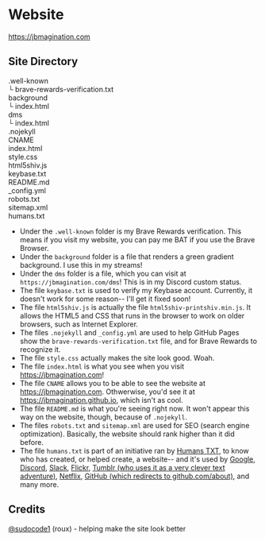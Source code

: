 # Website
https://jbmagination.com

## Site Directory

.well-known</br>
└ brave-rewards-verification.txt</br>
background</br>
└ index.html</br>
dms</br>
└ index.html</br>
.nojekyll</br>
CNAME</br>
index.html</br>
style.css</br>
html5shiv.js</br>
keybase.txt</br>
README.md</br>
\_config.yml</br>
robots.txt</br>
sitemap.xml</br>
humans.txt</br>

* Under the `.well-known` folder is my Brave Rewards verification. This means if you visit my website, you can pay me BAT if you use the Brave Browser.
* Under the `background` folder is a file that renders a green gradient background. I use this in my streams!
* Under the `dms` folder is a file, which you can visit at `https://jbmagination.com/dms`! This is in my Discord custom status.
* The file `keybase.txt` is used to verify my Keybase account. Currently, it doesn't work for some reason-- I'll get it fixed soon!
* The file `html5shiv.js` is actually the file `html5shiv-printshiv.min.js`. It allows the HTML5 and CSS that runs in the browser to work on older browsers, such as Internet Explorer.
* The files `.nojekyll` and `_config.yml` are used to help GitHub Pages show the `brave-rewards-verification.txt` file, and for Brave Rewards to recognize it.
* The file `style.css` actually makes the site look good. Woah.
* The file `index.html` is what you see when you visit https://jbmagination.com!
* The file `CNAME` allows you to be able to see the website at https://jbmagination.com. Othwerwise, you'd see it at https://jbmagination.github.io, which isn't as cool.
* The file `README.md` is what you're seeing right now. It won't appear this way on the website, though, because of `.nojekyll`.
* The files `robots.txt` and `sitemap.xml` are used for SEO (search engine optimization). Basically, the website should rank higher than it did before.
* The file `humans.txt` is part of an initiative ran by [Humans TXT](http://humanstxt.org), to know who has created, or helped create, a website-- and it's used by [Google](https://www.google.com/humans.txt), [Discord](https://discord.com/humans.txt), [Slack](https://slack.com/humans.txt), [Flickr](https://www.flickr.com/humans.txt), [Tumblr (who uses it as a very clever text adventure)](https://www.tumblr.com/humans.txt), [Netflix](https://www.netflix.com/humans.txt), [GitHub (which redirects to github.com/about)](github.com/robots.txt), and many more.
## Credits
[@sudocode1](https://github.com/sudocode1) (roux) - helping make the site look better

